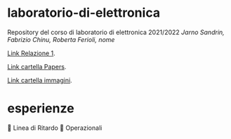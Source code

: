 # laboratorio-di-elettronica
Repository del corso di laboratorio di elettronica 2021/2022
*Jarno Sandrin, Fabrizio Chinu, Roberta Ferioli, nome*

 [Link Relazione 1](https://docs.google.com/document/d/1uCZw5_m_oM5hC9WFaPx_IHqI_mdPJ57idHaz5651o_U/edit?usp=sharing).
 
 [Link cartella Papers](https://drive.google.com/drive/folders/1-6_dya6fJyTzA0Ef4PeTfqoZy-eUgrJy?usp=sharing).
 
[Link cartella immagini](https://drive.google.com/drive/folders/1-aJtzV9xPFhFakpdX0p3cY-f668Xl1HV).

# esperienze
🔳 Linea di Ritardo
🔳 Operazionali



